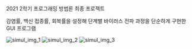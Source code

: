 2021 2학기 프로그래밍 방법론 최종 프로젝트

감염률, 백신 접종률, 회복률을 설정해 단계별 바이러스 전파 과정을 단순하게 구현한 GUI 프로그램

![simul_img_1](simul_img1.png)
![simul_img_2](simul_img2.png)
![simul_img_3](simul_img3.png)